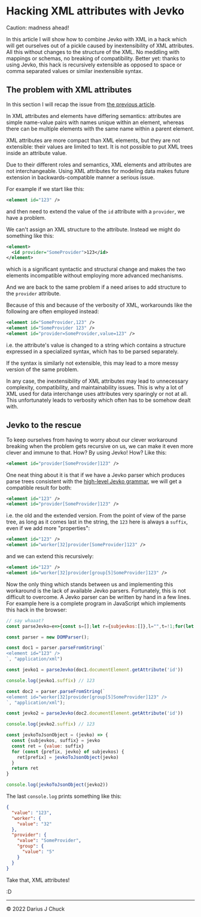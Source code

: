 # Hacking XML attributes with Jevko

Caution: madness ahead!

In this article I will show how to combine Jevko with XML in a hack which will get ourselves out of a pickle caused by inextensibility of XML attributes. All this without changes to the structure of the XML. No meddling with mappings or schemas, no breaking of compatibility. Better yet: thanks to using Jevko, this hack is recursively extensible as opposed to space or comma separated values or similar inextensible syntax.

## The problem with XML attributes

In this section I will recap the issue from [the previous article](2022-01-21-json-vs-xml.md).

In XML attributes and elements have differing semantics: attributes are simple name-value pairs with names unique within an element, whereas there can be multiple elements with the same name within a parent element. 

XML attributes are more compact than XML elements, but they are not extensible: their values are limited to text. It is not possible to put XML trees inside an attribute value.

Due to their different roles and semantics, XML elements and attributes are not interchangeable. Using XML attributes for modeling data makes future extension in backwards-compatible manner a serious issue.

For example if we start like this:

```xml
<element id="123" />
```

and then need to extend the value of the `id` attribute with a `provider`, we have a problem.

We can't assign an XML structure to the attribute. Instead we might do something like this:

```xml
<element>
  <id provider="SomeProvider">123</id>
</element>
```

which is a significant syntactic and structural change and makes the two elements incompatible without employing more advanced mechanisms.

And we are back to the same problem if a need arises to add structure to the `provider` attribute.

Because of this and because of the verbosity of XML, workarounds like the following are often employed instead:

```xml
<element id="SomeProvider,123" />
<element id="SomeProvider 123" />
<element id="provider=SomeProvider,value=123" />
```

i.e. the attribute's value is changed to a string which contains a structure expressed in a specialized syntax, which has to be parsed separately.

If the syntax is similarly not extensible, this may lead to a more messy version of the same problem.

In any case, the inextensibility of XML attributes may lead to unnecessary complexity, compatibility, and maintainability issues. This is why a lot of XML used for data interchange uses attributes very sparingly or not at all. This unfortunately leads to verbosity which often has to be somehow dealt with.

## Jevko to the rescue

To keep ourselves from having to worry about our clever workaround breaking when the problem gets recursive on us, we can make it even more clever and immune to that. How? By using Jevko! How? Like this:

```xml
<element id="provider[SomeProvider]123" />
```

One neat thing about it is that if we have a Jevko parser which produces parse trees consistent with the [high-level Jevko grammar](2022-01-20-jevko-grammar.md), we will get a compatible result for both:

```xml
<element id="123" />
<element id="provider[SomeProvider]123" />
```

i.e. the old and the extended version. From the point of view of the parse tree, as long as it comes last in the string, the `123` here is always a `suffix`, even if we add more "properties":

```xml
<element id="123" />
<element id="worker[32]provider[SomeProvider]123" />
```

and we can extend this recursively:

```xml
<element id="123" />
<element id="worker[32]provider[group[5]SomeProvider]123" />
```

Now the only thing which stands between us and implementing this workaround is the lack of available Jevko parsers. Fortunately, this is not difficult to overcome. A Jevko parser can be written by hand in a few lines. For example here is a complete program in JavaScript which implements this hack in the browser:

```js
// say whaaat?
const parseJevko=e=>{const s=[];let r={subjevkos:[]},l="",t=!1;for(let o=0;o<e.length;++o){const f=e[o];if(t){if("`"!==f&&"["!==f&&"]"!==f)throw Error("Invalid escape!");l+=f,t=!1}else if("`"===f)t=!0;else if("["===f){const e={subjevkos:[]};r.subjevkos.push({prefix:l,jevko:e}),s.push(r),r=e,l=""}else if("]"===f){if(r.suffix=l,l="",s.length<1)throw Error("Unexpected close!");r=s.pop()}else l+=f}if(t||s.length>0)throw Error("Unexpected end!");return r.suffix=l,r};

const parser = new DOMParser();

const doc1 = parser.parseFromString(`
<element id="123" />
`, "application/xml")

const jevko1 = parseJevko(doc1.documentElement.getAttribute('id'))

console.log(jevko1.suffix) // 123

const doc2 = parser.parseFromString(`
<element id="worker[32]provider[group[5]SomeProvider]123" />
`, "application/xml");

const jevko2 = parseJevko(doc2.documentElement.getAttribute('id'))

console.log(jevko2.suffix) // 123

const jevkoToJsonObject = (jevko) => {
  const {subjevkos, suffix} = jevko
  const ret = {value: suffix}
  for (const {prefix, jevko} of subjevkos) {
    ret[prefix] = jevkoToJsonObject(jevko)
  }
  return ret
}

console.log(jevkoToJsonObject(jevko2))
```

The last `console.log` prints something like this:

```json
{
  "value": "123",
  "worker": {
    "value": "32"
  },
  "provider": {
    "value": "SomeProvider",
    "group": {
      "value": "5"
    }
  }
}
```

Take that, XML attributes!

:D

***

© 2022 Darius J Chuck